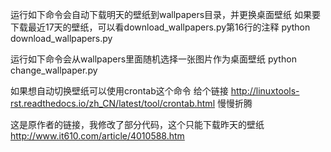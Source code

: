 
运行如下命令会自动下载明天的壁纸到wallpapers目录，并更换桌面壁纸
如果要下载最近17天的壁纸，可以看download_wallpapers.py第16行的注释
python download_wallpapers.py 

运行如下命令会从wallpapers里面随机选择一张图片作为桌面壁纸
python change_wallpaper.py 

如果想自动切换壁纸可以使用crontab这个命令
给个链接 http://linuxtools-rst.readthedocs.io/zh_CN/latest/tool/crontab.html
慢慢折腾

这是原作者的链接，我修改了部分代码，这个只能下载昨天的壁纸
http://www.it610.com/article/4010588.htm

